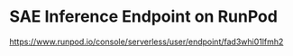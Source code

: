 # SAE Inference Endpoint on RunPod

https://www.runpod.io/console/serverless/user/endpoint/fad3whi01lfmh2

